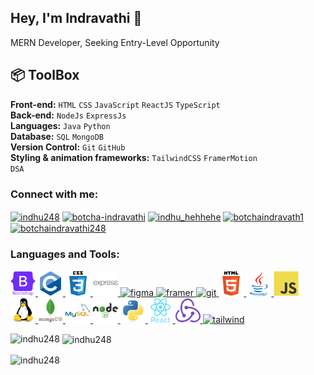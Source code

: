 ## Hey, I'm Indravathi 👋
MERN Developer, Seeking Entry-Level Opportunity

## 📦 ToolBox
**Front-end:** `HTML` `CSS` `JavaScript` `ReactJS` `TypeScript` </br>
**Back-end:** `NodeJs` `ExpressJs` </br>
**Languages:** `Java` `Python` </br>
**Database:** `SQL` `MongoDB` </br>
**Version Control:** `Git` `GitHub` </br>
**Styling & animation frameworks:** `TailwindCSS` `FramerMotion` </br>
`DSA`

<h3 align="centre">Connect with me:</h3>
<p align="centre">
<a href="https://codepen.io/Indhu248" target="blank" background-color="white"><img align="center" src="https://raw.githubusercontent.com/rahuldkjain/github-profile-readme-generator/master/src/images/icons/Social/codepen.svg" alt="indhu248" height="30" width="50" backgroundColor=""/></a>
<a href="https://www.linkedin.com/in/botcha-indravathi-8b77391aa/" target="blank"
  backgroundColor="white"><img align="center" src="https://raw.githubusercontent.com/rahuldkjain/github-profile-readme-generator/master/src/images/icons/Social/linked-in-alt.svg" alt="botcha-indravathi" height="30" width="50" /></a>
<a href="https://www.instagram.com/indhu_hehhehe/" target="blank" backgroundColor="white"><img align="center" src="https://raw.githubusercontent.com/rahuldkjain/github-profile-readme-generator/master/src/images/icons/Social/instagram.svg" alt="indhu_hehhehe" height="30" width="50" /></a>
<a href="https://www.hackerrank.com/profile/botchaindravath1" target="blank" backgroundColor="white"><img align="center" src="https://raw.githubusercontent.com/rahuldkjain/github-profile-readme-generator/master/src/images/icons/Social/hackerrank.svg" alt="botchaindravath1" height="30" width="50" /></a>
<a href="https://leetcode.com/botchaindravathi248/" target="blank" backgroundColor="white"><img align="center" src="https://raw.githubusercontent.com/rahuldkjain/github-profile-readme-generator/master/src/images/icons/Social/leet-code.svg" alt="botchaindravathi248" height="30" width="50" /></a>
</p>

<h3 align="left">Languages and Tools:</h3>
<p align="left"> 
  <a href="https://getbootstrap.com" target="_blank" rel="noreferrer"> <img src="https://raw.githubusercontent.com/devicons/devicon/master/icons/bootstrap/bootstrap-plain-wordmark.svg" alt="bootstrap" width="40" height="40"/> </a> <a href="https://www.cprogramming.com/" target="_blank" rel="noreferrer"> <img src="https://raw.githubusercontent.com/devicons/devicon/master/icons/c/c-original.svg" alt="c" width="40" height="40"/> </a> <a href="https://www.w3schools.com/css/" target="_blank" rel="noreferrer"> <img src="https://raw.githubusercontent.com/devicons/devicon/master/icons/css3/css3-original-wordmark.svg" alt="css3" width="40" height="40"/> </a> <a href="https://expressjs.com" target="_blank" rel="noreferrer"> <img src="https://raw.githubusercontent.com/devicons/devicon/master/icons/express/express-original-wordmark.svg" alt="express" width="40" height="40"/> </a> <a href="https://www.figma.com/" target="_blank" rel="noreferrer"> <img src="https://www.vectorlogo.zone/logos/figma/figma-icon.svg" alt="figma" width="40" height="40"/> </a> <a href="https://www.framer.com/" target="_blank" rel="noreferrer"> <img src="https://www.vectorlogo.zone/logos/framer/framer-icon.svg" alt="framer" width="40" height="40"/> </a> <a href="https://git-scm.com/" target="_blank" rel="noreferrer"> <img src="https://www.vectorlogo.zone/logos/git-scm/git-scm-icon.svg" alt="git" width="40" height="40"/> </a> <a href="https://www.w3.org/html/" target="_blank" rel="noreferrer"> <img src="https://raw.githubusercontent.com/devicons/devicon/master/icons/html5/html5-original-wordmark.svg" alt="html5" width="40" height="40"/> </a> <a href="https://www.java.com" target="_blank" rel="noreferrer"> <img src="https://raw.githubusercontent.com/devicons/devicon/master/icons/java/java-original.svg" alt="java" width="40" height="40"/> </a> <a href="https://developer.mozilla.org/en-US/docs/Web/JavaScript" target="_blank" rel="noreferrer"> <img src="https://raw.githubusercontent.com/devicons/devicon/master/icons/javascript/javascript-original.svg" alt="javascript" width="40" height="40"/> </a> <a href="https://www.linux.org/" target="_blank" rel="noreferrer"> <img src="https://raw.githubusercontent.com/devicons/devicon/master/icons/linux/linux-original.svg" alt="linux" width="40" height="40"/> </a> <a href="https://www.mongodb.com/" target="_blank" rel="noreferrer"> <img src="https://raw.githubusercontent.com/devicons/devicon/master/icons/mongodb/mongodb-original-wordmark.svg" alt="mongodb" width="40" height="40"/> </a> <a href="https://www.mysql.com/" target="_blank" rel="noreferrer"> <img src="https://raw.githubusercontent.com/devicons/devicon/master/icons/mysql/mysql-original-wordmark.svg" alt="mysql" width="40" height="40"/> </a> <a href="https://nodejs.org" target="_blank" rel="noreferrer"> <img src="https://raw.githubusercontent.com/devicons/devicon/master/icons/nodejs/nodejs-original-wordmark.svg" alt="nodejs" width="40" height="40"/> </a> <a href="https://www.python.org" target="_blank" rel="noreferrer"> <img src="https://raw.githubusercontent.com/devicons/devicon/master/icons/python/python-original.svg" alt="python" width="40" height="40"/> </a> <a href="https://reactjs.org/" target="_blank" rel="noreferrer"> <img src="https://raw.githubusercontent.com/devicons/devicon/master/icons/react/react-original-wordmark.svg" alt="react" width="40" height="40"/> </a> <a href="https://redux.js.org" target="_blank" rel="noreferrer"> <img src="https://raw.githubusercontent.com/devicons/devicon/master/icons/redux/redux-original.svg" alt="redux" width="40" height="40"/> </a> <a href="https://tailwindcss.com/" target="_blank" rel="noreferrer"> <img src="https://www.vectorlogo.zone/logos/tailwindcss/tailwindcss-icon.svg" alt="tailwind" width="40" height="40"/> </a> </p>

<p><img align="left" src="https://github-readme-stats.vercel.app/api/top-langs?username=indhu248&show_icons=true&locale=en&layout=compact" alt="indhu248" /></p>

<p>&nbsp;<img align="center" src="https://github-readme-stats.vercel.app/api?username=indhu248&show_icons=true&locale=en" alt="indhu248" /></p>

<p><img align="center" src="https://github-readme-streak-stats.herokuapp.com/?user=indhu248&" alt="indhu248" /></p>
